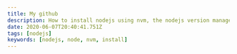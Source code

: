 ```yaml
---
title: My github
description: How to install nodejs using nvm, the nodejs version manager
date: 2020-06-07T20:40:41.751Z
tags: [nodejs]
keywords: [nodejs, node, nvm, install]
---
```

